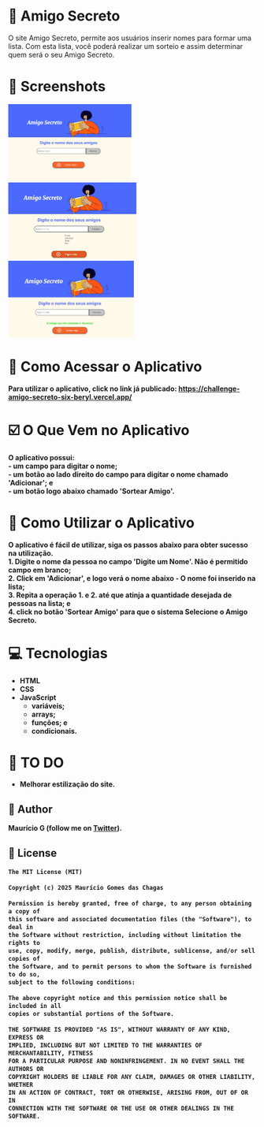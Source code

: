 # 🤝 Amigo Secreto
O site Amigo Secreto, permite aos usuários inserir nomes para formar uma lista. Com esta lista, você poderá realizar um sorteio e assim determinar quem será o seu Amigo Secreto.
<b>
# 📸 Screenshots
<!-- You can add more screenshots here if you like -->
<img src="assets/figA.png" width="250">&emsp;<img src="assets/figB.png" width="260">&emsp;<img src="assets/figC.png" width="255">


# 📲 Como Acessar o Aplicativo
Para utilizar o aplicativo, click no link já publicado: https://challenge-amigo-secreto-six-beryl.vercel.app/


# ☑️ O Que Vem no Aplicativo
O aplicativo possui:<br>
	- um campo para digitar o nome;<br>
	- um botão ao lado direito do campo para digitar o nome chamado 'Adicionar'; e<br>
	- um botão logo abaixo chamado 'Sortear Amigo'.<br>

 # 📘 Como Utilizar o Aplicativo
 O aplicativo é fácil de utilizar, siga os passos abaixo para obter sucesso na utilização.<br>
       1. Digite o nome da pessoa no campo 'Digite um Nome'. Não é permitido campo em branco;<br>
       2. Click em 'Adicionar', e logo verá o nome abaixo - O nome foi inserido na lista;<br>
       3. Repita a operação 1. e 2. até que atinja a quantidade desejada de pessoas na lista; e<br>
       4. click no botão 'Sortear Amigo' para que o sistema Selecione o Amigo Secreto.

# 💻 Tecnologias
* HTML
* CSS
* JavaScript
  - variáveis;
  - arrays;
  - funções; e
  - condicionais.


# 📖 TO DO
- Melhorar estilização do site.


## 🧔 Author
Maurício G (follow me on [Twitter](https://twitter.com/maumauriciog)).


## 🔖 License
```
The MIT License (MIT)

Copyright (c) 2025 Maurício Gomes das Chagas

Permission is hereby granted, free of charge, to any person obtaining a copy of
this software and associated documentation files (the "Software"), to deal in
the Software without restriction, including without limitation the rights to
use, copy, modify, merge, publish, distribute, sublicense, and/or sell copies of
the Software, and to permit persons to whom the Software is furnished to do so,
subject to the following conditions:

The above copyright notice and this permission notice shall be included in all
copies or substantial portions of the Software.

THE SOFTWARE IS PROVIDED "AS IS", WITHOUT WARRANTY OF ANY KIND, EXPRESS OR
IMPLIED, INCLUDING BUT NOT LIMITED TO THE WARRANTIES OF MERCHANTABILITY, FITNESS
FOR A PARTICULAR PURPOSE AND NONINFRINGEMENT. IN NO EVENT SHALL THE AUTHORS OR
COPYRIGHT HOLDERS BE LIABLE FOR ANY CLAIM, DAMAGES OR OTHER LIABILITY, WHETHER
IN AN ACTION OF CONTRACT, TORT OR OTHERWISE, ARISING FROM, OUT OF OR IN
CONNECTION WITH THE SOFTWARE OR THE USE OR OTHER DEALINGS IN THE SOFTWARE.
```
